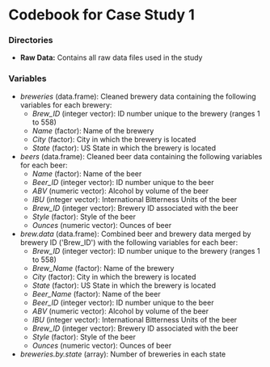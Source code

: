 # Codebook for Case Study 1

### Directories
* **Raw Data:** Contains all raw data files used in the study

### Variables
* *breweries* (data.frame): Cleaned brewery data containing the following variables for each brewery:
  * *Brew_ID* (integer vector): ID number unique to the brewery (ranges 1 to 558)
  * *Name* (factor): Name of the brewery
  * *City* (factor): City in which the brewery is located
  * *State* (factor): US State in which the brewery is located
* *beers* (data.frame): Cleaned beer data containing the following variables for each beer:
  * *Name* (factor): Name of the beer
  * *Beer_ID* (integer vector): ID number unique to the beer
  * *ABV* (numeric vector): Alcohol by volume of the beer
  * *IBU* (integer vector): International Bitterness Units of the beer
  * *Brew_ID* (integer vector): Brewery ID associated with the beer
  * *Style* (factor): Style of the beer
  * *Ounces* (numeric vector): Ounces of beer
* *brew.data* (data.frame): Combined beer and brewery data merged by brewery ID ('Brew_ID') with the following variables for each beer:
  * *Brew_ID* (integer vector): ID number unique to the brewery (ranges 1 to 558)
  * *Brew_Name* (factor): Name of the brewery
  * *City* (factor): City in which the brewery is located
  * *State* (factor): US State in which the brewery is located
  * *Beer_Name* (factor): Name of the beer
  * *Beer_ID* (integer vector): ID number unique to the beer
  * *ABV* (numeric vector): Alcohol by volume of the beer
  * *IBU* (integer vector): International Bitterness Units of the beer
  * *Brew_ID* (integer vector): Brewery ID associated with the beer
  * *Style* (factor): Style of the beer
  * *Ounces* (numeric vector): Ounces of beer
* *breweries.by.state* (array): Number of breweries in each state
